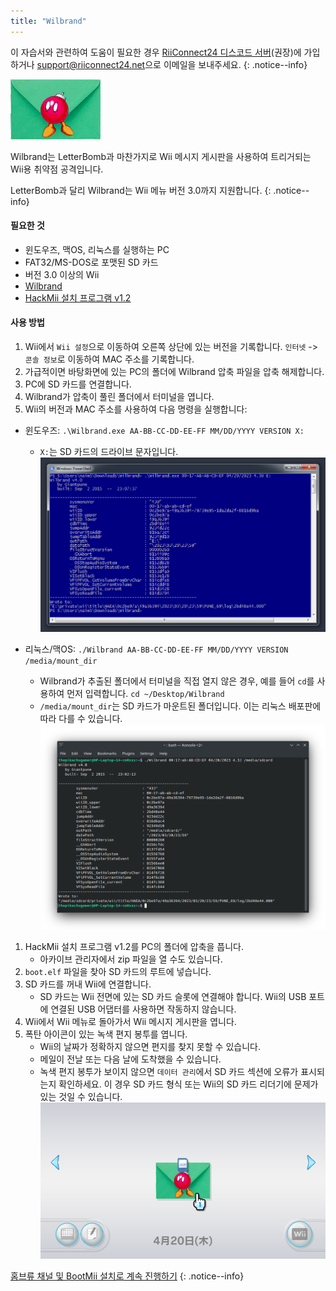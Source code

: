 ```yaml
---
title: "Wilbrand"
---
```


이 자습서와 관련하여 도움이 필요한 경우 [RiiConnect24 디스코드 서버](https://discord.gg/rc24)(권장)에 가입하거나 [support@riiconnect24.net](mailto:support@riiconnect24.net)으로 이메일을 보내주세요.
{: .notice--info}

![Wilbrand](/images/wilbrand/icon.png)

Wilbrand는 LetterBomb과 마찬가지로 Wii 메시지 게시판을 사용하여 트리거되는 Wii용 취약점 공격입니다.

LetterBomb과 달리 Wilbrand는 Wii 메뉴 버전 3.0까지 지원합니다.
{: .notice--info}

#### 필요한 것

- 윈도우즈, 맥OS, 리눅스를 실행하는 PC
- FAT32/MS-DOS로 포맷된 SD 카드
- 버전 3.0 이상의 Wii
- [Wilbrand](https://static.wiidatabase.de/Wilbrand.zip)
- [HackMii 설치 프로그램 v1.2](https://bootmii.org/download/)

#### 사용 방법

1.  Wii에서 `Wii 설정`으로 이동하여 오른쪽 상단에 있는 버전을 기록합니다. `인터넷` -> `콘솔 정보`로 이동하여 MAC 주소를 기록합니다.
1.  가급적이면 바탕화면에 있는 PC의 폴더에 Wilbrand 압축 파일을 압축 해제합니다.
1.  PC에 SD 카드를 연결합니다.
1.  Wilbrand가 압축이 풀린 폴더에서 터미널을 엽니다.
1.  Wii의 버전과 MAC 주소를 사용하여 다음 명령을 실행합니다:

- 윈도우즈: `.\Wilbrand.exe AA-BB-CC-DD-EE-FF MM/DD/YYYY VERSION X:`

  - `X:`는 SD 카드의 드라이브 문자입니다. ![윈도우즈에서 Wilbrand 실행](/images/wilbrand/windows.png)

- 리눅스/맥OS: `./Wilbrand AA-BB-CC-DD-EE-FF MM/DD/YYYY VERSION /media/mount_dir`
  - Wilbrand가 추출된 폴더에서 터미널을 직접 열지 않은 경우, 예를 들어 `cd`를 사용하여 먼저 입력합니다. `cd ~/Desktop/Wilbrand`
  - `/media/mount_dir`는 SD 카드가 마운트된 폴더입니다. 이는 리눅스 배포판에 따라 다를 수 있습니다. ![리눅스에서 Wilbrand 실행](/images/wilbrand/linux.png)

1.  HackMii 설치 프로그램 v1.2를 PC의 폴더에 압축을 풉니다.
    - 아카이브 관리자에서 zip 파일을 열 수도 있습니다.
1.  `boot.elf` 파일을 찾아 SD 카드의 루트에 넣습니다.
1.  SD 카드를 꺼내 Wii에 연결합니다.
    - SD 카드는 Wii 전면에 있는 SD 카드 슬롯에 연결해야 합니다. Wii의 USB 포트에 연결된 USB 어댑터를 사용하면 작동하지 않습니다.
1.  Wii에서 Wii 메뉴로 돌아가서 Wii 메시지 게시판을 엽니다.
1.  폭탄 아이콘이 있는 녹색 편지 봉투를 엽니다.
    - Wii의 날짜가 정확하지 않으면 편지를 찾지 못할 수 있습니다.
    - 메일이 전날 또는 다음 날에 도착했을 수 있습니다.
    - 녹색 편지 봉투가 보이지 않으면 `데이터 관리`에서 SD 카드 섹션에 오류가 표시되는지 확인하세요. 이 경우 SD 카드 형식 또는 Wii의 SD 카드 리더기에 문제가 있는 것일 수 있습니다. ![Natural habitat의 Wilbrand](/images/wilbrand/msgboard.png)

[홈브류 채널 및 BootMii 설치로 계속 진행하기](hbc)
{: .notice--info}
